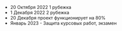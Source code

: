 - 20 Октября 2022 1 рубежка
- 1 Декабря 2022 2 рубежка
- 20 Декабря проект функционирует на 80%
- Январь 2023 - Защита курсовых работ, экзамен
